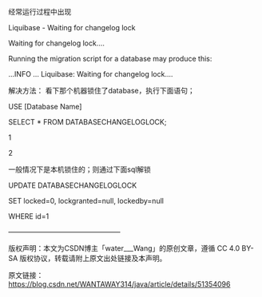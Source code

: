 经常运行过程中出现

Liquibase - Waiting for changelog lock

Waiting for changelog lock....

Running the migration script for a database may produce this:

...INFO … Liquibase: Waiting for changelog lock....



解决方法： 看下那个机器锁住了database，执行下面语句；

USE \[Database Name\]

SELECT \* FROM DATABASECHANGELOGLOCK;

1

2

一般情况下是本机锁住的；则通过下面sql解锁

UPDATE DATABASECHANGELOGLOCK

SET locked=0, lockgranted=null, lockedby=null

WHERE id=1

————————————————

版权声明：本文为CSDN博主「water\_\_\_Wang」的原创文章，遵循 CC 4.0 BY-SA 版权协议，转载请附上原文出处链接及本声明。

原文链接：https://blog.csdn.net/WANTAWAY314/java/article/details/51354096

